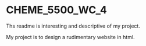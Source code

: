 # CHEME_5500_WC_4
Ths readme is interesting and descriptive of my project.

My project is to design a rudimentary website in html.
